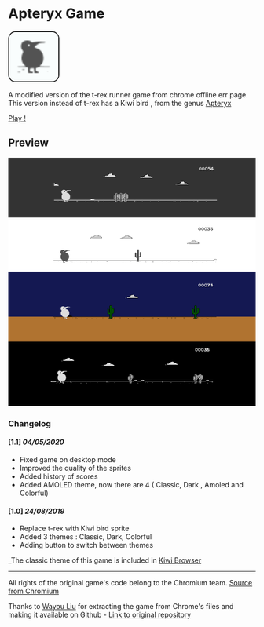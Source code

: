 # Apteryx Game
 <img src="src/icon.svg" alt="Kitten"
	title="A cute kitten" width="100" height="100" style="border:2px solid;border-radius:15px;" />
    
A modified version of the t-rex runner game from chrome offline err page.
This version instead of t-rex has a Kiwi bird , from the genus [Apteryx](https://en.wikipedia.org/wiki/Kiwi)

[Play !](https://d3ward.github.io/Apteryx-Game/)

## Preview

![Game Preview](src/preview.png)

### Changelog

#### [1.1] _04/05/2020_

* Fixed game on desktop mode
* Improved the quality of the sprites
* Added history of scores
* Added AMOLED theme, now there are 4 ( Classic, Dark , Amoled and Colorful)

#### [1.0] _24/08/2019_

* Replace t-rex with Kiwi bird sprite
* Added 3 themes : Classic, Dark, Colorful
* Adding button to switch between themes

_The classic theme of this game is included in [Kiwi Browser](https://kiwibrowser.com)
____
All rights of the original game's code belong to the Chromium team. [Source from Chromium](https://cs.chromium.org/chromium/src/components/neterror/resources/offline.js?q=t-rex+package:%5Echromium$&dr=C&l=7)

Thanks to [Wayou Liu](https://github.com/wayou) for extracting the game from Chrome's files and making it available on Github - [Link to original repository](https://github.com/wayou/t-rex-runner)
